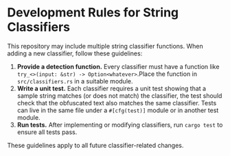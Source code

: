 # Development Rules for String Classifiers

This repository may include multiple string classifier functions. When adding a new classifier, follow these guidelines:

1. **Provide a detection function.** Every classifier must have a function like `try_<>(input: &str) -> Option<whatever>`.Place the function in `src/classifiers.rs` in a suitable module.
2. **Write a unit test.** Each classifier requires a unit test showing that a sample string matches (or does not match) the classifier, the test should check that the obfuscated text also matches the same classifier. Tests can live in the same file under a `#[cfg(test)]` module or in another test module. 
3. **Run tests.** After implementing or modifying classifiers, run `cargo test` to ensure all tests pass.

These guidelines apply to all future classifier-related changes.
